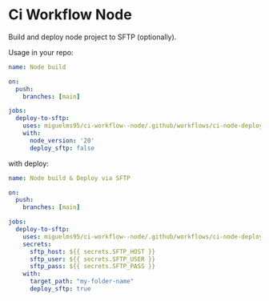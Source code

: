 # Ci Workflow Node

Build and deploy node project to SFTP (optionally).

Usage in your repo:

```yml
name: Node build

on:
  push:
    branches: [main]

jobs:
  deploy-to-sftp:
    uses: miguelms95/ci-workflow--node/.github/workflows/ci-node-deploy.yml@main
    with:
      node_version: '20'
      deploy_sftp: false
```

with deploy:
```yml
name: Node build & Deploy via SFTP

on:
  push:
    branches: [main]

jobs:
  deploy-to-sftp:
    uses: miguelms95/ci-workflow--node/.github/workflows/ci-node-deploy.yml@main
    secrets:
      sftp_host: ${{ secrets.SFTP_HOST }}
      sftp_user: ${{ secrets.SFTP_USER }}
      sftp_pass: ${{ secrets.SFTP_PASS }}
    with:
      target_path: "my-folder-name"
      deploy_sftp: true
```